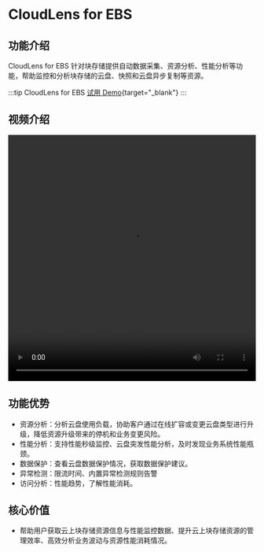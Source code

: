 # CloudLens for EBS

## 功能介绍
CloudLens for EBS 针对块存储提供自动数据采集、资源分析、性能分析等功能，帮助监控和分析块存储的云盘、快照和云盘异步复制等资源。

:::tip CloudLens for EBS
[试用 Demo](/playground/demo.html?dest=/lognext/app/ebs_lens){target="_blank"}
:::

## 视频介绍
<video src="https://static-aliyun-doc.oss-cn-hangzhou.aliyuncs.com/file-manage-files/zh-CN/20230806/zhhh/CloudLens for EBS.mp4" controls="controls" width="100%" height="500" autoplay="autoplay">
您的浏览器不支持 video 标签。
</video>

## 功能优势
- 资源分析：分析云盘使用负载，协助客户通过在线扩容或变更云盘类型进行升级，降低资源升级带来的停机和业务变更风险。
- 性能分析：支持性能秒级监控、云盘突发性能分析，及时发现业务系统性能瓶颈。
- 数据保护：查看云盘数据保护情况，获取数据保护建议。
- 异常检测：限流时间、内置异常检测规则告警
- 访问分析：性能趋势，了解性能消耗。

## 核心价值
- 帮助用户获取云上块存储资源信息与性能监控数据、提升云上块存储资源的管理效率、高效分析业务波动与资源性能消耗情况。
